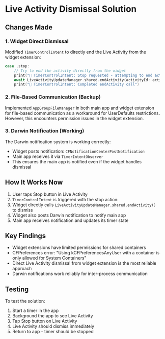 # Live Activity Dismissal Solution

## Changes Made

### 1. Widget Direct Dismissal
Modified `TimerControlIntent` to directly end the Live Activity from the widget extension:
```swift
case .stop:
    // Try to end the activity directly from the widget
    print("🔴 TimerControlIntent: Stop requested - attempting to end activity")
    await LiveActivityUpdateManager.shared.endActivity(activityId: activityId)
    print("🔴 TimerControlIntent: Completed endActivity call")
```

### 2. File-Based Communication (Backup)
Implemented `AppGroupFileManager` in both main app and widget extension for file-based communication as a workaround for UserDefaults restrictions. However, this encounters permission issues in the widget extension.

### 3. Darwin Notification (Working)
The Darwin notification system is working correctly:
- Widget posts notification: `CFNotificationCenterPostNotification`
- Main app receives it via `TimerIntentObserver`
- This ensures the main app is notified even if the widget handles dismissal

## How It Works Now

1. User taps Stop button in Live Activity
2. `TimerControlIntent` is triggered with the stop action
3. Widget directly calls `LiveActivityUpdateManager.shared.endActivity()` to dismiss
4. Widget also posts Darwin notification to notify main app
5. Main app receives notification and updates its timer state

## Key Findings

- Widget extensions have limited permissions for shared containers
- CFPreferences error: "Using kCFPreferencesAnyUser with a container is only allowed for System Containers"
- Direct Live Activity dismissal from widget extension is the most reliable approach
- Darwin notifications work reliably for inter-process communication

## Testing

To test the solution:
1. Start a timer in the app
2. Background the app to see Live Activity
3. Tap Stop button on Live Activity
4. Live Activity should dismiss immediately
5. Return to app - timer should be stopped